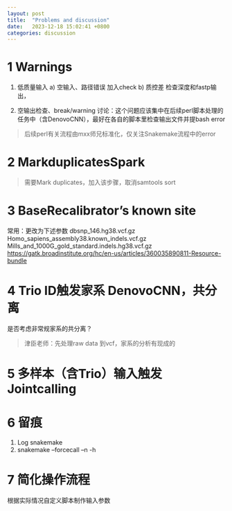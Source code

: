 ```yaml
---
layout: post
title:  "Problems and discussion"
date:   2023-12-18 15:02:41 +0800
categories: discussion
---
```

# 1 Warnings
1.	低质量输入
a)	空输入、路径错误	加入check
b)	质控差
检查深度和fastp输出，
 
2.	空输出检查、break/warning
讨论：这个问题应该集中在后续perl脚本处理的任务中（含DenovoCNN），最好在各自的脚本里检查输出文件并提bash error

> 后续perl有关流程由mxx师兄标准化，仅关注Snakemake流程中的error

# 2 MarkduplicatesSpark
> 需要Mark duplicates，加入该步骤，取消samtools sort
 
# 3 BaseRecalibrator’s known site
常用：更改为下述参数
dbsnp_146.hg38.vcf.gz
Homo_sapiens_assembly38.known_indels.vcf.gz
Mills_and_1000G_gold_standard.indels.hg38.vcf.gz
https://gatk.broadinstitute.org/hc/en-us/articles/360035890811-Resource-bundle
# 4 Trio ID触发家系 DenovoCNN，共分离
是否考虑非常规家系的共分离？

> 津臣老师：先处理raw data 到vcf，家系的分析有现成的

# 5 多样本（含Trio）输入触发 Jointcalling

# 6 留痕
1.	Log snakemake
2.	snakemake –forcecall –n -h

# 7 简化操作流程
根据实际情况自定义脚本制作输入参数
